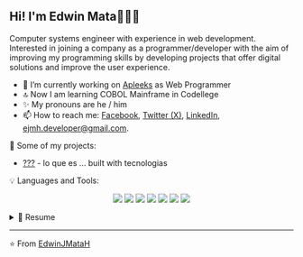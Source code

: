 ## Hi! I'm Edwin Mata👋💁‍♂️

Computer systems engineer with experience in web development. Interested in joining a company as a programmer/developer with the aim of improving my programming skills by developing projects that offer digital solutions and improve the user experience.

- 🔭 I’m currently working on [Apleeks](https://www.apleeks.com/) as Web Programmer
- 🔝 Now I am learning COBOL Mainframe in Codellege
- ✨ My pronouns are he / him
- 📫 How to reach me: [Facebook](https://www.facebook.com/EdwinJMataH), [Twitter (X)](https://twitter.com/EdwinJMataH), [LinkedIn](https://www.linkedin.com/in/ejmh/), [ejmh.developer@gmail.com](mailTo:ejmh.developer@gmail.com).

👀 Some of my projects:
- [???](https://) - lo que es ... built with tecnologias

💡 Languages and Tools:

<p align='center'>
  <img src="https://img.shields.io/badge/PHP-777BB4?style=for-the-badge&logo=php&logoColor=white" />
  <img src="https://img.shields.io/badge/Laravel-FF2D20?style=for-the-badge&logo=laravel&logoColor=white" />
  <img src="https://img.shields.io/badge/Vue%20js-35495E?style=for-the-badge&logo=vuedotjs&logoColor=4FC08D" />
  <img src="https://img.shields.io/badge/jQuery-0769AD?style=for-the-badge&logo=jquery&logoColor=white" />
  <img src="https://img.shields.io/badge/JavaScript-323330?style=for-the-badge&logo=javascript&logoColor=F7DF1E" />
  <img src="https://img.shields.io/badge/MySQL-005C84?style=for-the-badge&logo=mysql&logoColor=white" />
  <img src="https://img.shields.io/badge/Postman-FF6C37?style=for-the-badge&logo=Postman&logoColor=white" />
</p>

<details>
  <summary>📃 Resume</summary>

## Education

- **Computer Systems Engineer**\
📍 TecNM Campus Acapulco | jun. 2017 – dec. 2022 | Acapulco de Juárez, Gro. México.

## Experience
- **Junior Programmer**\
📍 Apleeks | may. 2023  – now | Acapulco de Juárez, Gro. México.

- **Support Member AMS**\
💻 Softtek | oct. 2022 – may. 2023 | Cd. de México. México.

- **Engineering Resident**\
💻 ROSBE | jan. – jun. 2022 | Fresnillo, Zac. México.

- **Tester Trainee**\
💻 Por Acapulco | sept. 2020 – jan. 2021 | Acapulco de Juárez, Gro. México.

</details>

---
⭐️ From [EdwinJMataH](https://github.com/EdwinJMataH)

<!--
**EdwinJMataH/EdwinJMataH** is a ✨ _special_ ✨ repository because its `README.md` (this file) appears on your GitHub profile.

Here are some ideas to get you started:

- 🔭 I’m currently working on ...
- 🌱 I’m currently learning ...
- 👯 I’m looking to collaborate on ...
- 🤔 I’m looking for help with ...
- 💬 Ask me about ...
- 📫 How to reach me: ...
- 😄 Pronouns: ...
- ⚡ Fun fact: ...
-->
